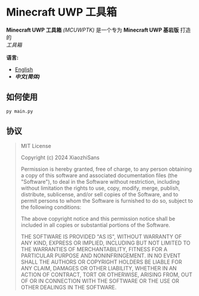 # Minecraft UWP 工具箱
**Minecraft UWP 工具箱** *(MCUWPTK)* 是一个专为 **Minecraft UWP 基岩版** 打造的  
*工具箱*
  
**语言:**
- [English](README.md)
- ***中文(简体)***
  
## 如何使用
`py main.py`  
  
## 协议
>
> MIT License
>
> Copyright (c) 2024 XiaozhiSans
>
> Permission is hereby granted, free of charge, to any person obtaining a copy
> of this software and associated documentation files (the "Software"), to deal
> in the Software without restriction, including without limitation the rights
> to use, copy, modify, merge, publish, distribute, sublicense, and/or sell
> copies of the Software, and to permit persons to whom the Software is
> furnished to do so, subject to the following conditions:
>
> The above copyright notice and this permission notice shall be included in all
> copies or substantial portions of the Software.
>
> THE SOFTWARE IS PROVIDED "AS IS", WITHOUT WARRANTY OF ANY KIND, EXPRESS OR
> IMPLIED, INCLUDING BUT NOT LIMITED TO THE WARRANTIES OF MERCHANTABILITY,
> FITNESS FOR A PARTICULAR PURPOSE AND NONINFRINGEMENT. IN NO EVENT SHALL THE
> AUTHORS OR COPYRIGHT HOLDERS BE LIABLE FOR ANY CLAIM, DAMAGES OR OTHER
> LIABILITY, WHETHER IN AN ACTION OF CONTRACT, TORT OR OTHERWISE, ARISING FROM,
> OUT OF OR IN CONNECTION WITH THE SOFTWARE OR THE USE OR OTHER DEALINGS IN THE
> SOFTWARE.
>